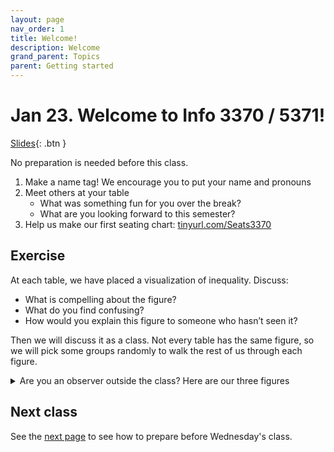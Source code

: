 ```yaml
---
layout: page
nav_order: 1
title: Welcome!
description: Welcome
grand_parent: Topics
parent: Getting started
---
```


# Jan 23. Welcome to Info 3370 / 5371!

[Slides](../assets/slides/1_welcome.pdf){: .btn }

No preparation is needed before this class.

1. Make a name tag! We encourage you to put your name and pronouns
2. Meet others at your table
    - What was something fun for you over the break?
    - What are you looking forward to this semester?
3. Help us make our first seating chart: [tinyurl.com/Seats3370](https://tinyurl.com/Seats3370)

## Exercise

At each table, we have placed a visualization of inequality. Discuss:

- What is compelling about the figure?
- What do you find confusing?
- How would you explain this figure to someone who hasn’t seen it?

Then we will discuss it as a class. Not every table has the same figure, so we will pick some groups randomly to walk the rest of us through each figure.

<details><summary>Are you an observer outside the class? Here are our three figures</summary>
<ul>
	<li> Figure 1 from <a href = "https://doi.org/10.1126/science.1251936">Piketty and Saez (2014)</a> </li>
 	<li> Figure 2 from <a href = "https://doi.org/10.1086/671012">Schaefer and Edin (2013)</a> </li>
	<li> Figure 1 from <a href = "https://www.census.gov/content/dam/Census/library/publications/2022/demo/p60-277.pdf">U.S. Census Bureau (2022) </a> </li>
</ul>
</details>

## Next class

See the [next page](1b) to see how to prepare before Wednesday's class.